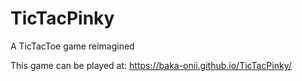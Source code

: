 # TicTacPinky
A TicTacToe game reimagined

This game can be played at: https://baka-onii.github.io/TicTacPinky/
